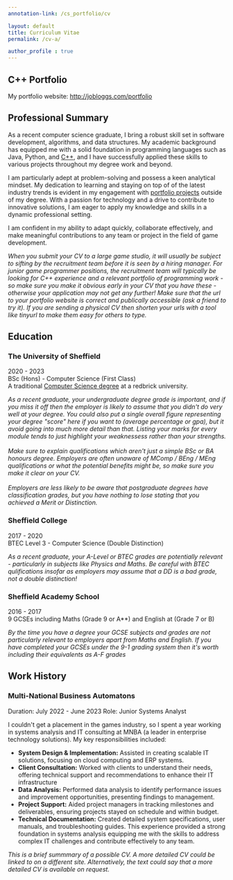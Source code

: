 ```yaml
---
annotation-link: /cs_portfolio/cv

layout: default
title: Curriculum Vitae
permalink: /cv-a/

author_profile : true
---
```


## C++ Portfolio
My portfolio website: <a href="https://sumo-digital-academy.github.io/cs_portfolio">http://jobloggs.com/portfolio</a>

## Professional Summary
As a recent computer science graduate, I bring a robust skill set in software development, algorithms, and data structures. My academic background has equipped me with a solid foundation in programming languages such as Java, Python, and <a href="https://sumo-digital-academy.github.io/cs_portfolio">C++</a>, and I have successfully applied these skills to various projects throughout my degree work and beyond. 

I am particularly adept at problem-solving and possess a keen analytical mindset. My dedication to learning and staying on top of of the latest industry trends is evident in my engagement with <a href="https://sumo-digital-academy.github.io/cs_portfolio">portfolio projects</a> outside of my degree. With a passion for technology and a drive to contribute to innovative solutions, I am eager to apply my knowledge and skills in a dynamic professional setting. 

I am confident in my ability to adapt quickly, collaborate effectively, and make meaningful contributions to any team or project in the field of game development.

<span class="annotate-highlight">
<i>When you submit your CV to a large game studio, it will usually be subject to sifting by the recruitment team before it is seen by a hiring manager. For junior game programmer positions, the recruitment team will typically be looking for C++ experience and a relevant portfolio of programming work - so make sure you make it obvious early in your CV that you have these - otherwise your application may not get any further! Make sure that the url to your portfolio website is correct and publically accessible (ask a friend to try it). If you are sending a physical CV then shorten your urls with a tool like tinyurl to make them easy for others to type.</i>
</span>

## Education
### The University of Sheffield
2020 - 2023  
BSc (Hons) - Computer Science (First Class)
<br>
A traditional <a href="https://sumo-digital-academy.github.io/cs_portfolio/course">Computer Science degree</a> at a redbrick university.  

<span class="annotate-highlight">
<i>As a recent graduate, your undergraduate degree grade is important, and if you miss it off then the employer is likely to assume that you didn't do very well at your degree. You could also put a single overall figure representing your degree "score" here if you want to (average percentage or gpa), but it avoid going into much more detail than that. Listing your marks for every module tends to just highlight your weaknessess rather than your strengths.</i>
<br>
<br>
<i>Make sure to explain qualifications which aren't just a simple BSc or BA honours degree. Employers are often unaware of MComp / BEng / MEng qualifications or what the potential benefits might be, so make sure you make it clear on your CV.</i>
<br>
<br>
<i>Employers are less likely to be aware that postgraduate degrees have classification grades, but you have nothing to lose stating that you achieved a Merit or Distinction.</i>
<br>
</span>

### Sheffield College
2017 - 2020  
BTEC Level 3 - Computer Science (Double Distinction)

<span class="annotate-highlight">
<i>As a recent graduate, your A-Level or BTEC grades are potentially relevant - particularly in subjects like Physics and Maths. Be careful with BTEC qulifications insofar as employers may assume that a DD is a bad grade, not a double distinction!</i>
</span>
<br>

### Sheffield Academy School
2016 - 2017  
9 GCSEs including Maths (Grade 9 or A**) and English at (Grade 7 or B)

<span class="annotate-highlight">
<i>By the time you have a degree your GCSE subjects and grades are not particularly relevant to employers apart from Maths and English. If you have completed your GCSEs under the 9-1 grading system then it's worth including their equivalents as A-F grades </i>
</span>
<br>

## Work History
### Multi-National Business Automatons
Duration: July 2022 - June 2023
Role: Junior Systems Analyst

I couldn't get a placement in the games industry, so I spent a year working in systems analysis and IT consulting at MNBA (a leader in enterprise technology solutions).
My key responsibilities included:
- **System Design & Implementation:** Assisted in creating scalable IT solutions, focusing on cloud computing and ERP systems.
- **Client Consultation:** Worked with clients to understand their needs, offering technical support and recommendations to enhance their IT infrastructure
- **Data Analysis:** Performed data analysis to identify performance issues and improvement opportunities, presenting findings to management.
- **Project Support:** Aided project managers in tracking milestones and deliverables, ensuring projects stayed on schedule and within budget.
- **Technical Documentation:** Created detailed system specifications, user manuals, and troubleshooting guides.
This experience provided a strong foundation in systems analysis equipping me with the skills to address complex IT challenges and contribute effectively to any team.

<div class="annotate-highlight">
<i>This is a brief summmary of a possible CV. A more detailed CV could be linked to on a different site. Alternatively, the text could say that a more detailed CV is available on request.</i>
</div>
